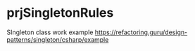 # prjSingletonRules

SIngleton class work example
https://refactoring.guru/design-patterns/singleton/csharp/example 
